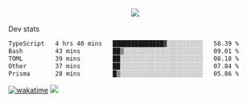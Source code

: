 <h3 align="center">
  <a href="https://github.com/spoopy2023">
      <img src="https://github-profile-trophy.vercel.app/?username=Spoopy2023&no-bg=true&no-frame=true">
  </a>
</h3>

Dev stats
<!--START_SECTION:waka-->

```txt
TypeScript   4 hrs 40 mins   ██████████████▓░░░░░░░░░░   58.39 %
Bash         43 mins         ██▒░░░░░░░░░░░░░░░░░░░░░░   09.01 %
TOML         39 mins         ██░░░░░░░░░░░░░░░░░░░░░░░   08.18 %
Other        37 mins         ██░░░░░░░░░░░░░░░░░░░░░░░   07.84 %
Prisma       28 mins         █▒░░░░░░░░░░░░░░░░░░░░░░░   05.86 %
```

<!--END_SECTION:waka-->
[![wakatime](https://wakatime.com/badge/user/018ece4c-ff65-47b1-86a2-26e4e720c978.svg)](https://wakatime.com/@mac_g)
<img src="https://camo.githubusercontent.com/935c1e1091fb0ce9d975d06263ed4bc014721cd7e52b557f59b07c85da01afe3/68747470733a2f2f6b6f6d617265762e636f6d2f67687076632f3f757365726e616d653d5843726166744d616e3532266c6162656c3d566965777326636f6c6f723d626c7565267374796c653d706c6173746963">

